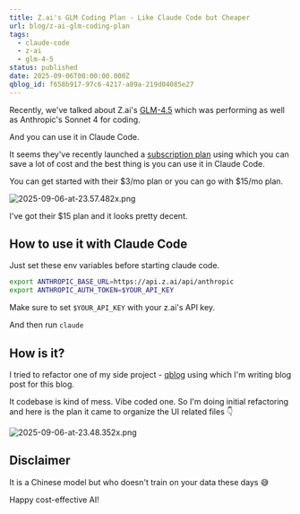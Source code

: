 ```yaml
---
title: Z.ai's GLM Coding Plan - Like Claude Code but Cheaper
url: blog/z-ai-glm-coding-plan
tags:
  - claude-code
  - z-ai
  - glm-4-5
status: published
date: 2025-09-06T00:00:00.000Z
qblog_id: f658b917-97c6-4217-a89a-219d04085e27
---
```


Recently, we've talked about Z.ai's [GLM-4.5](/blog/claude-code-z-ai-glm-4-5/) which was performing as well as Anthropic's Sonnet 4 for coding.

And you can use it in Claude Code.

It seems they've recently launched a [subscription plan](https://z.ai/subscribe) using which you can save a lot of cost and the best thing is you can use it in Claude Code.

You can get started with their $3/mo plan or you can go with $15/mo plan.

![2025-09-06-at-23.57.482x.png](https://images.nesin.io/f_auto,q_auto/qblog/AIEngineerGuide/2025-09/u9z6zu8jifmlkxnrxl6n)

I've got their $15 plan and it looks pretty decent. 

## How to use it with Claude Code
Just set these env variables before starting claude code.

```bash
export ANTHROPIC_BASE_URL=https://api.z.ai/api/anthropic
export ANTHROPIC_AUTH_TOKEN=$YOUR_API_KEY
```
Make sure to set `$YOUR_API_KEY` with your z.ai's API key.

And then run `claude`

## How is it?
I tried to refactor one of my side project - [qblog](https://x.com/AshikNesin/status/1954082913609547931) using which I'm writing blog post for this blog. 

It codebase is kind of mess. Vibe coded one. So I'm doing initial refactoring and here is the plan it came to organize the UI related files 👇

![2025-09-06-at-23.48.352x.png](https://images.nesin.io/f_auto,q_auto/qblog/AIEngineerGuide/2025-09/uja46ht1jwe2dh6maxxt)

## Disclaimer
It is a Chinese model but who doesn't train on your data these days 😅

Happy cost-effective AI!